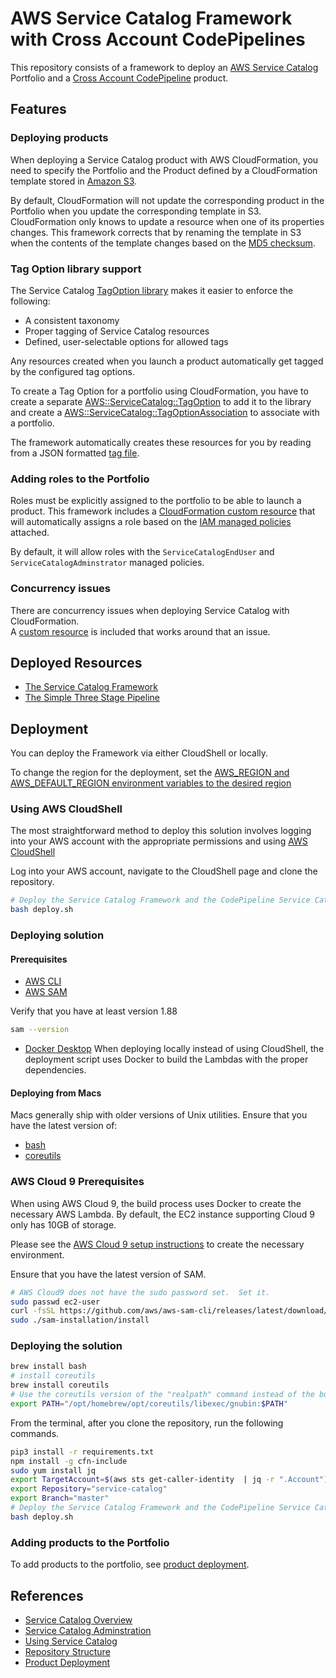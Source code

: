 # AWS Service Catalog Framework with Cross Account CodePipelines

This repository consists of a framework to deploy an [AWS Service Catalog](https://aws.amazon.com/servicecatalog/) Portfolio and a [Cross Account CodePipeline](https://github.com/karldthomas/service-catalog-framework-with-cross-account-codepipeline/tree/main/three-stage-cross-account-pipeline) product.

## Features

### Deploying products

When deploying a Service Catalog product with AWS CloudFormation, you need to specify the Portfolio and the Product defined by a CloudFormation template stored in [Amazon S3](https://aws.amazon.com/s3/).  

By default, CloudFormation will not update the corresponding product in the Portfolio
when you update the corresponding template in S3. CloudFormation only knows to update a resource when one of its properties changes.  This framework corrects that by renaming the template in S3 when the contents of the template changes based on the [MD5 checksum](https://docs.aws.amazon.com/AmazonS3/latest/userguide/checking-object-integrity.html).

### Tag Option library support

The Service Catalog [TagOption library](https://docs.aws.amazon.com/servicecatalog/latest/adminguide/tagoptions.html) makes it easier to enforce the following:

- A consistent taxonomy
- Proper tagging of Service Catalog resources
- Defined, user-selectable options for allowed tags

Any resources created when you launch a product automatically get tagged by the configured tag 
options.

To create a Tag Option for a portfolio using CloudFormation, you have to create a separate [AWS::ServiceCatalog::TagOption](https://docs.aws.amazon.com/AWSCloudFormation/latest/UserGuide/aws-resource-servicecatalog-tagoption.html) to add it to the library and create a [AWS::ServiceCatalog::TagOptionAssociation](https://docs.aws.amazon.com/AWSCloudFormation/latest/UserGuide/aws-resource-servicecatalog-tagoptionassociation.html) to associate with a portfolio. 

The framework automatically creates these resources for you by reading from a JSON formatted [tag file](./TAGGING.md).

### Adding roles to the Portfolio

Roles must be explicitly assigned to the portfolio to be able to launch a product.  This framework includes a [CloudFormation custom resource](https://docs.aws.amazon.com/AWSCloudFormation/latest/UserGuide/template-custom-resources.html) that will automatically assigns a role based on the [IAM managed policies](https://docs.aws.amazon.com/IAM/latest/UserGuide/access_policies_managed-vs-inline.html) attached. 

By default, it will allow roles with the ```ServiceCatalogEndUser``` and ```ServiceCatalogAdminstrator``` managed policies.

### Concurrency issues

There are concurrency issues when deploying Service Catalog with CloudFormation.  
A [custom resource](./components/lambdas/lmd-csr-sleep/README.md) is included that works around that an issue.

## Deployed Resources

- [The Service Catalog Framework](./FRAMEWORK_DEPLOYMENT.md)
- [The Simple Three Stage Pipeline](./CODEPIPELINE_PRODUCT.md)

## Deployment

You can deploy the Framework via either CloudShell or locally.

To change the region for the deployment, set the [AWS_REGION and AWS_DEFAULT_REGION environment variables  to the desired region](https://docs.aws.amazon.com/cli/latest/userguide/cli-configure-envvars.html)

### Using AWS CloudShell

The most straightforward method to deploy this solution involves logging into your AWS account with the appropriate permissions and using [AWS CloudShell](https://aws.amazon.com/cloudshell/)

Log into your AWS account, navigate to the CloudShell page and clone the repository.

```bash
# Deploy the Service Catalog Framework and the CodePipeline Service Catalog Product
bash deploy.sh
```

### Deploying solution

#### Prerequisites

- [AWS CLI](https://aws.amazon.com/cli/)
- [AWS SAM](https://docs.aws.amazon.com/serverless-application-model/latest/developerguide/prerequisites.html) 

Verify that you have at least version 1.88

```bash
sam --version 
```

- [Docker Desktop](https://www.docker.com/products/docker-desktop/) When deploying locally instead of using CloudShell, the deployment script uses Docker to build the Lambdas with the proper dependencies.


#### Deploying from Macs

Macs generally ship with older versions of Unix utilities.  Ensure that you have the latest version of:

- [bash](https://formulae.brew.sh/formula/bash)
- [coreutils](https://formulae.brew.sh/formula/coreutils)


### AWS Cloud 9 Prerequisites

When using AWS Cloud 9, the build process uses Docker to create the necessary AWS Lambda. 
By default, the EC2 instance supporting Cloud 9 only has 10GB of storage.

Please see the [AWS Cloud 9 setup instructions](./CLOUD9_SETUP.md) to create the necessary environment.


Ensure that you have the latest version of SAM.

```bash
# AWS Cloud9 does not have the sudo password set.  Set it.
sudo passwd ec2-user
curl -fsSL https://github.com/aws/aws-sam-cli/releases/latest/download/aws-sam-cli-linux-x86_64.zip --output aws-sam-cli-linux-x86_64.zip
sudo ./sam-installation/install

```


### Deploying the solution

```bash
brew install bash
# install coreutils
brew install coreutils
# Use the coreutils version of the "realpath" command instead of the built in version
export PATH="/opt/homebrew/opt/coreutils/libexec/gnubin:$PATH"
```

From the terminal, after you clone the repository, run the following commands.

```bash
pip3 install -r requirements.txt
npm install -g cfn-include
sudo yum install jq
export TargetAccount=$(aws sts get-caller-identity  | jq -r ".Account")
export Repository="service-catalog"
export Branch="master"
# Deploy the Service Catalog Framework and the CodePipeline Service Catalog Product
bash deploy.sh
```

### Adding products to the Portfolio

To add products to the portfolio, see [product deployment](./PRODUCT_DEPLOYMENT.md).

## References

- [Service Catalog Overview](./SERVICE_CATALOG_OVERVIEW.md)
- [Service Catalog Adminstration](./SERVICE_CATALOG_ADMINSTRATION_OVERVIEW.md)
- [Using Service Catalog](./USING_SERVICE_CATALOG.md)
- [Repository Structure](./REPOSITORY_STRUCTURE.md) 
- [Product Deployment](./PRODUCT_DEPLOYMENT.md)
